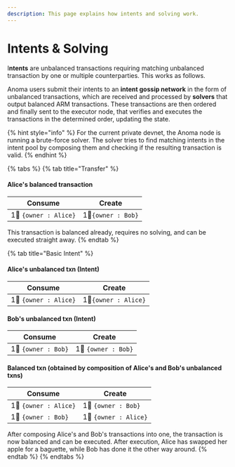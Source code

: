 ```yaml
---
description: This page explains how intents and solving work.
---
```


# Intents & Solving

I**ntents** are unbalanced transactions requiring matching unbalanced transaction by one or multiple counterparties. This works as follows.

Anoma users submit their intents to an **intent gossip network** in the form of unbalanced transactions, which are received and processed by **solvers** that output balanced ARM transactions. These transactions are then ordered and finally sent to the executor node, that verifies and executes the transactions in the determined order, updating the state.

{% hint style="info" %}
For the current private devnet, the Anoma node is running a brute-force solver. The solver tries to find matching intents in the intent pool by composing them and checking if the resulting transaction is valid.
{% endhint %}

{% tabs %}
{% tab title="Transfer" %}
#### **Alice's balanced transaction**

| Consume               | Create             |
| --------------------- | ------------------ |
| 1🍏 `{owner : Alice}` | 1🍏`{owner : Bob}` |

This transaction is balanced already, requires no solving, and can be executed straight away.
{% endtab %}

{% tab title="Basic Intent" %}
#### **Alice's unbalanced txn (Intent)**

| Consume               | Create               |
| --------------------- | -------------------- |
| 1🍏 `{owner : Alice}` | 1🥖`{owner : Alice}` |

#### **Bob's unbalanced txn (Intent)**

| Consume             | Create              |
| ------------------- | ------------------- |
| 1🥖 `{owner : Bob}` | 1🍏 `{owner : Bob}` |

#### Balanced txn (obtained by composition of Alice's and Bob's unbalanced txns)

| Consume               | Create                |
| --------------------- | --------------------- |
| 1🍏 `{owner : Alice}` | 1🍏 `{owner : Bob}`   |
| 1🥖 `{owner : Bob}`   | 1🥖 `{owner : Alice}` |

After composing Alice's and Bob's transactions into one, the transaction is now balanced and can be executed. After execution, Alice has swapped her apple for a baguette, while Bob has done it the other way around.
{% endtab %}
{% endtabs %}
